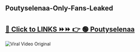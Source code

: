 
 ## Poutyselenaa-Only-Fans-Leaked

# <h2><a href="https://clipsfans.com/Poutyselenaa&ref=git">🔗 Click to LINKS ⏩⏩ 👉 🟢 Poutyselenaa </a></h2>

<a href="https://clipsfans.com/Poutyselenaa&ref=git" rel="nofollow" data-target="animated-image.originalLink"><img src="https://i.ibb.co.com/xMMVF88/686577567.gif" alt="Viral Video Original" style="max-width: 100%; display: inline-block;" data-target="animated-image.originalImage"></a>
